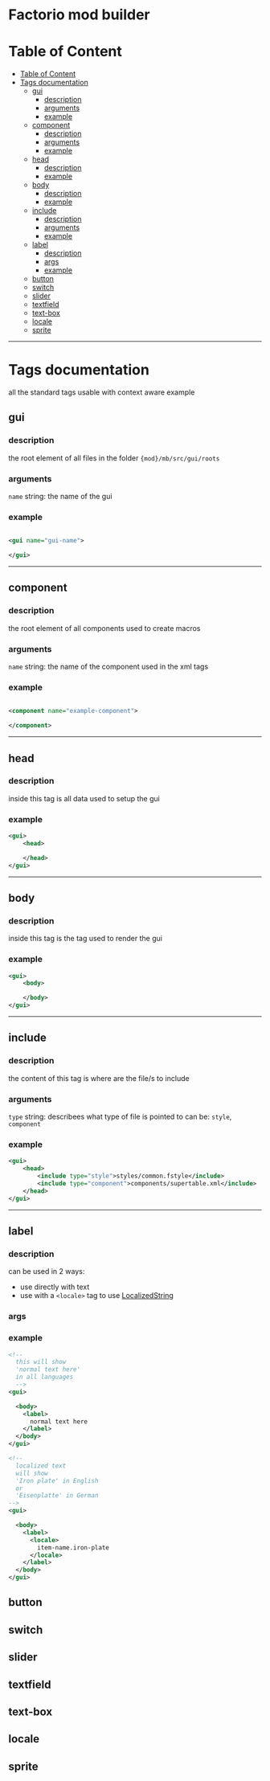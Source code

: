 <h1>
  Factorio mod builder
</h1>

# Table of Content
- [Table of Content](#table-of-content)
- [Tags documentation](#tags-documentation)
  - [gui](#gui)
    - [description](#description)
    - [arguments](#arguments)
    - [example](#example)
  - [component](#component)
    - [description](#description-1)
    - [arguments](#arguments-1)
    - [example](#example-1)
  - [head](#head)
    - [description](#description-2)
    - [example](#example-2)
  - [body](#body)
    - [description](#description-3)
    - [example](#example-3)
  - [include](#include)
    - [description](#description-4)
    - [arguments](#arguments-2)
    - [example](#example-4)
  - [label](#label)
    - [description](#description-5)
    - [args](#args)
    - [example](#example-5)
  - [button](#button)
  - [switch](#switch)
  - [slider](#slider)
  - [textfield](#textfield)
  - [text-box](#text-box)
  - [locale](#locale)
  - [sprite](#sprite)

---

# Tags documentation
all the standard tags usable with context aware example

## gui

### description

the root element of all files in the folder `{mod}/mb/src/gui/roots`

### arguments

`name` string: the name of the gui 

### example

```xml

<gui name="gui-name">

</gui>

```

---

## component

### description

the root element of all components used to create macros

### arguments

`name` string: the name of the component used in the xml tags 

### example

```xml

<component name="example-component">

</component>

```

---

## head

### description

inside this tag is all data used to setup the gui

### example

```xml
<gui>
    <head>

    </head>
</gui>
```

---

## body

### description

inside this tag is the tag used to render the gui

### example

```xml
<gui>
    <body>

    </body>
</gui>
```

---

## include

### description

the content of this tag is where are the file/s to include

### arguments

`type` string: describees what type of file is pointed to can be: `style`, `component`

### example

```xml
<gui>
    <head>
        <include type="style">styles/common.fstyle</include>
        <include type="component">components/supertable.xml</include>
    </head>
</gui>

```

---

## label

### description

can be used in 2 ways:

- use directly with text
- use with a `<locale>` tag to use 
  [LocalizedString](https://lua-api.factorio.com/latest/Concepts.html#LocalisedString)

### args

### example

```xml
<!--
  this will show
  'normal text here'
  in all languages
  -->
<gui>

  <body>
    <label>
      normal text here
    </label>
  </body>
</gui>

<!--
  localized text
  will show
  'Iron plate' in English
  or
  'Eisenplatte' in German
-->
<gui>

  <body>
    <label>
      <locale>
        item-name.iron-plate
      </locale>
    </label>
  </body>
</gui>
```

## button

## switch

## slider

## textfield

## text-box

## locale

## sprite